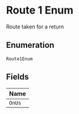 
# Route 1 Enum

Route taken for a return

## Enumeration

`Route1Enum`

## Fields

| Name |
|  --- |
| `OnUs` |

